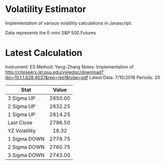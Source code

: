 # Volatility Estimator
Implementation of various volatility calculations in Javascript.

Data represents the E-mini S&P 500 Futures

# Latest Calculation
Instrument: ES
Method: Yang-Zhang
Notes: Implementation of http://citeseerx.ist.psu.edu/viewdoc/download?doi=10.1.1.628.4037&rep=rep1&type=pdf
Latest Data: 7/10/2018
Periods: 20

| Stat          | Value    |
| ------------- |:--------:|
| 3 Sigma UP    |  2850.00 |
| 2 Sigma UP    |  2832.25 |
| 1 Sigma UP    |  2814.25 |
| Last Close    |  2796.50 |
| YZ Volatility |   18.32  |
| 1 Sigma DOWN  |  2778.75 |
| 2 Sigma DOWN  |  2760.75 |
| 3 Sigma DOWN  |  2743.00 |
